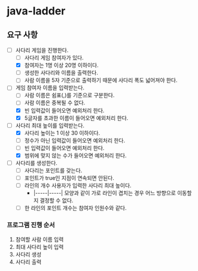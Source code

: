 # java-ladder

## 요구 사항

- [ ] 사다리 게임을 진행한다.
    - [ ] 사다리 게임 참여자가 있다.
    - [x] 참여자는 1명 이상 20명 이하이다.
    - [ ] 생성한 사다리와 이름을 출력한다.
    - [ ] 사람 이름을 5자 기준으로 출력하기 때문에 사다리 폭도 넓어져야 한다.

- [ ] 게임 참여자 이름을 입력받는다.
    - [ ] 사람 이름은 쉼표(,)를 기준으로 구분한다.
    - [ ] 사람 이름은 중복될 수 없다.
    - [x] 빈 입력값이 들어오면 예외처리 한다.
    - [x] 5글자를 초과한 이름이 들어오면 예외처리 한다.
- [ ] 사다리 최대 높이를 입력받는다.
    - [x] 사다리 높이는 1 이상 30 이하이다.
    - [ ] 정수가 아닌 입력값이 들어오면 예외처리 한다.
    - [ ] 빈 입력값이 들어오면 예외처리 한다.
    - [x] 범위에 맞지 않는 수가 들어오면 예외처리 한다.
- [ ] 사다리를 생성한다.
    - [ ] 사다리는 포인트를 갖는다.
    - [ ] 포인트가 true인 지점이 연속되면 안된다.
    - [ ] 라인의 개수 사용자가 입력한 사다리 최대 높이다.
        - |-----|-----| 모양과 같이 가로 라인이 겹치는 경우 어느 방향으로 이동할지 결정할 수 없다.
    - [ ] 한 라인의 포인트 개수는 참여자 인원수와 같다.

### 프로그램 진행 순서

1. 참여할 사람 이름 입력
2. 최대 사다리 높이 입력
3. 사다리 생성
4. 사다리 출력
